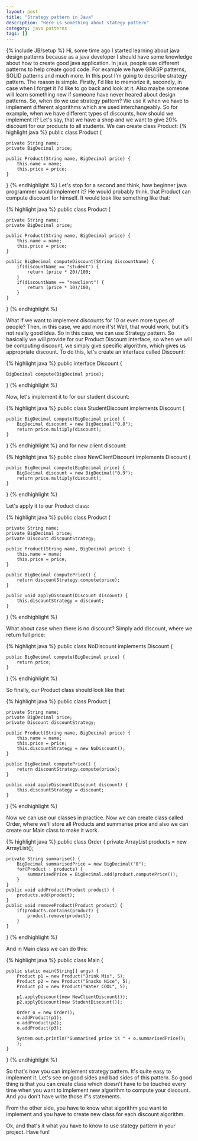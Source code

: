 ```yaml
---
layout: post
title: "Strategy pattern in Java"
description: "Here is something about stategy pattern"
category: java patterns
tags: []
---
```

{% include JB/setup %}
Hi, some time ago I started learning about java design patterns because as a java developer
I should have some knowledge about how to create good java application.
In java, people use different patterns to help create good code. For example we have 
GRASP patterns, SOLID patterns and much more.
In this post I'm going to describe strategy pattern. The reason is simple. Firstly, I'd like to
memorize it, secondly, in case when I forget it I'd like to go back and look at it.
Also maybe someone will learn something new if someone have never heared about design patterns.
So, when do we use strategy pattern?
We use it when we have to implement different algorithms which are used interchangeably.
So for example, when we have different types of discounts, how should we implement it?
Let's say, that we have a shop and we want to give 20% discount for our products to all students.
We can create class Product:
{% highlight java %}
public class Product {
	
	private String name;
	private BigDecimal price;

	public Product(String name, BigDecimal price) {
		this.name = name;
		this.price = price;
	}
}
{% endhighlight %} 
Let's stop for a second and think, how beginner java programmer would implement it?
He would probably think, that Product can compute discount for himself.
It would look like something like that:

{% highlight java %}
public class Product {
	
	private String name;
	private BigDecimal price;

	public Product(String name, BigDecimal price) {
		this.name = name;
		this.price = price;
	}
	
	public BigDecimal computeDiscount(String discountName) {
		if(discountName == "student") {
			return (price * 20)/100;
		}
		if(discountName == "newclient") {
			return (price * 10)/100;
		}
	}
}
{% endhighlight %} 

What if we want to implement discounts for 10 or even more types of people?
Then, in this case, we add more if's!
Well, that would work, but it's not really good idea.
So in this case, we can use Strategy pattern.
So basically we will provide for our Product Discount interface, so when we will be computing
discount, we simply give specific algorithm, which gives us appropriate discount.
To do this, let's create an interface called Discount:

{% highlight java %}
public interface Discount {
	
	BigDecimal compute(BigDecimal price);

}
{% endhighlight %} 
 
Now, let's implement it to for our student discount:

{% highlight java %}
public class StudentDiscount implements Discount {
	
	public BigDecimal compute(BigDecimal price) {
		BigDecimal discount = new BigDecimal("0.8");
		return price.multiply(discount);
	}
}
{% endhighlight %} 
and for new client discount:

{% highlight java %}
public class NewClientDiscount implements Discount {
	
	public BigDecimal compute(BigDecimal price) {
		BigDecimal discount = new BigDecimal("0.9");
		return price.multiply(discount);
	}
}
{% endhighlight %} 

Let's apply it to our Product class:

{% highlight java %}
public class Product {
	
	private String name;
	private BigDecimal price;
	private Discount discountStrategy;

	public Product(String name, BigDecimal price) {
		this.name = name;
		this.price = price;
	}
	
	public BigDecimal computePrice() {
		return discountStrategy.compute(price);
	}
	
	public void applyDiscount(Discount discount) {
		this.discountStrategy = discount;
	}
}
{% endhighlight %} 

What about case when there is no discount?
Simply add discount, where we return full price:

{% highlight java %}
public class NoDiscount implements Discount {
	
	public BigDecimal compute(BigDecimal price) {
		return price;
	}
}
{% endhighlight %} 

So finally, our Product class should look like that:

{% highlight java %}
public class Product {
	
	private String name;
	private BigDecimal price;
	private Discount discountStrategy;

	public Product(String name, BigDecimal price) {
		this.name = name;
		this.price = price;
		this.discountStrategy = new NoDiscount();
	}
	
	public BigDecimal computePrice() {
		return discountStrategy.compute(price);
	}
	
	public void applyDiscount(Discount discount) {
		this.discountStrategy = discount;
	}
}
{% endhighlight %} 

Now we can use our classes in practice. 
Now we can create class called Order, where we'll store all Products and summarise price
and also we can create our Main class to make it work.

{% highlight java %}
public class Order {
	private ArrayList<Product> products = new ArrayList<Product>();

	private String summarise() {
		BigDecimal summarisedPrice = new BigDecimal("0");
		for(Product : products) {
			summarisedPrice = BigDecimal.add(product.computePrice());
		}
	}
	public void addProduct(Product product) {
		products.add(product);
	}
	public void removeProduct(Product product) {
		if(products.contains(product) {
			product.remove(product);
		}
	}
}
{% endhighlight %} 

And in Main class we can do this:

{% highlight java %}
public class Main {
	
	public static main(String[] args) {
		Product p1 = new Product("Drink Mix", 5);
		Product p2 = new Product("Snacks Nice", 5);
		Product p3 = new Product("Water COOL", 5);
		
		p1.applyDiscount(new NewClientDiscount());
		p2.applyDiscount(new StudentDiscount());
		
		Order o = new Order();
		o.addProduct(p1);
		o.addProduct(p2);
		o.addProduct(p3);
		
		System.out.println("Summarised price is " + o.summarisedPrice();
		);
	}
}
{% endhighlight %} 

So that's how you can implement strategy pattern. It's quite easy to implement it.
Let's see on good sides and bad sides of this pattern.
So good thing is that you can create class which doesn't have to be touched every time
when you want to implement new algorithm to compute your discount. And you don't have write
those if's statements.

From the other side, you have to know what algorithm you want to implement and you have to
create new class for each discount algorithm.

Ok, and that's it what you have to know to use stategy pattern in your project.
Have fun!